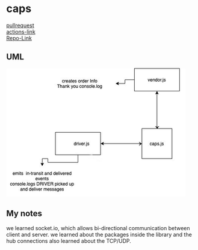 # caps

[pullrequest](https://github.com/osama-abdallah/caps/pull/3)  
[actions-link](https://github.com/osama-abdallah/caps/actions)  
[Repo-Link](https://github.com/osama-abdallah/caps)

## UML

![image](./assets/lab12-socket.io-caps%20repo.jpg)


## My notes

we learned socket.io, which allows bi-directional communication between client and server. we learned about the packages inside the library and the hub connections also learned about the TCP/UDP. 